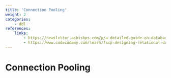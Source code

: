 ```yaml
---
title: 'Connection Pooling'
weight: 2
categories:
    - ddl
references:
    links:
        - https://newsletter.ashishps.com/p/a-detailed-guide-on-database-indexes5
        - https://www.codecademy.com/learn/fscp-designing-relational-databases/modules/fscp-designing-a-database/cheatsheet
--- 
```


# Connection Pooling

